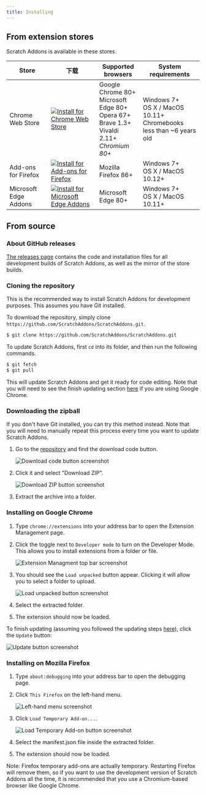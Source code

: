 ```yaml
---
title: Installing
---
```


## From extension stores

Scratch Addons is available in these stores.

| Store | 下载 | Supported browsers | System requirements |
| - | - | - | - |
| Chrome Web Store | [![Install for Chrome Web Store](https://img.shields.io/chrome-web-store/v/fbeffbjdlemaoicjdapfpikkikjoneco?style=flat-square&logo=google-chrome&logoColor=white&label=install&color=4285F4)](https://chrome.google.com/webstore/detail/fbeffbjdlemaoicjdapfpikkikjoneco) | Google Chrome 80+<br />Microsoft Edge 80+<br />Opera 67+<br />Brave 1.3+<br />Vivaldi 2.11+<br />*Chromium 80+* | Windows 7+<br />OS X / MacOS 10.11+<br />Chromebooks less than ~6 years old
| Add-ons for Firefox | [![Install for Add-ons for Firefox](https://img.shields.io/amo/v/scratch-messaging-extension?style=flat-square&logo=firefox-browser&logoColor=white&label=install&color=FF7139)](https://addons.mozilla.org/firefox/addon/scratch-messaging-extension/) | Mozilla Firefox 86+ | Windows 7+<br />OS X / MacOS 10.12+
| Microsoft Edge Addons | [![Install for Microsoft Edge Addons](https://img.shields.io/badge/dynamic/json?style=flat-square&logo=microsoftedge&logoColor=white&label=install&color=0078D7&prefix=v&query=%24.version&url=https%3A%2F%2Fmicrosoftedge.microsoft.com%2Faddons%2Fgetproductdetailsbycrxid%2Filiepgjnemckemgnledoipfiilhajdjj)](https://microsoftedge.microsoft.com/addons/detail/iliepgjnemckemgnledoipfiilhajdjj) | Microsoft Edge 80+ | Windows 7+<br />OS X / MacOS 10.11+

## From source

### About GitHub releases

[The releases page](https://github.com/ScratchAddons/ScratchAddons/releases) contains the code and installation files for all development builds of Scratch Addons, as well as the mirror of the store builds.

### Cloning the repository

This is the recommended way to install Scratch Addons for development purposes. This assumes you have Git installed.

To download the repository, simply clone `https://github.com/ScratchAddons/ScratchAddons.git`.

```sh
$ git clone https://github.com/ScratchAddons/ScratchAddons.git
```
To update Scratch Addons, first `cd` into its folder, and then run the following commands.

```sh
$ git fetch
$ git pull
```

This will update Scratch Addons and get it ready for code editing. Note that you will need to see the finish updating section [here](#install-on-google-chrome) if you are using Google Chrome.


### Downloading the zipball

If you don't have Git installed, you can try this method instead. Note that you will need to manually repeat this process every time you want to update Scratch Addons.

1. Go to the [repository](https://github.com/ScratchAddons/ScratchAddons) and find the download code button.

   ![Download code button screenshot](/assets/img/docs/download-code-button.png)

2. Click it and select "Download ZIP".

   ![Download ZIP button screenshot](/assets/img/docs/download-zipball-button.png)

3. Extract the archive into a folder.

### Installing on Google Chrome

1. Type `chrome://extensions` into your address bar to open the Extension Management page.

2. Click the toggle next to `Developer mode` to turn on the Developer Mode. This allows you to install extensions from a folder or file.

   ![Extension Managment top bar screenshot](/assets/img/docs/developer-mode-toggle.png)

3. You should see the `Load unpacked` button appear. Clicking it will allow you to select a folder to upload.

   ![Load unpacked button screenshot](/assets/img/docs/load-unpacked-button.png)

4. Select the extracted folder.
5. The extension should now be loaded.

To finish updating (assuming you followed the updating steps [here](#cloning-the-repository)), click the `Update` button:

![Update button screenshot](/assets/img/docs/update-button.png)


### Installing on Mozilla Firefox

1. Type `about:debugging` into your address bar to open the debugging page.

2. Click `This Firefox` on the left-hand menu.

   ![Left-hand menu screenshot](/assets/img/docs/left-hand-menu.png)

4. Click `Load Temporary Add-on...`.

   ![Load Temporary Add-on button screenshot](/assets/img/docs/load-addon.png)

6. Select the manifest.json file inside the extracted folder.
7. The extension should now be loaded.

Note: Firefox temporary add-ons are actually temporary. Restarting Firefox will remove them, so if you want to use the development version of Scratch Addons all the time, it is recommended that you use a Chromium-based browser like Google Chrome.

